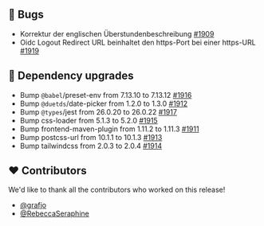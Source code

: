 ## 🐞 Bugs

- Korrektur der englischen Überstundenbeschreibung [#1909](https://github.com/synyx/urlaubsverwaltung/pull/1909)
- Oidc Logout Redirect URL beinhaltet den https-Port bei einer https-URL [#1919](https://github.com/synyx/urlaubsverwaltung/issues/1919)

## 🔨 Dependency upgrades

- Bump `@babel`/preset-env from 7.13.10 to 7.13.12 [#1916](https://github.com/synyx/urlaubsverwaltung/pull/1916)
- Bump `@duetds`/date-picker from 1.2.0 to 1.3.0 [#1912](https://github.com/synyx/urlaubsverwaltung/pull/1912)
- Bump `@types`/jest from 26.0.20 to 26.0.22 [#1917](https://github.com/synyx/urlaubsverwaltung/pull/1917)
- Bump css-loader from 5.1.3 to 5.2.0 [#1915](https://github.com/synyx/urlaubsverwaltung/pull/1915)
- Bump frontend-maven-plugin from 1.11.2 to 1.11.3 [#1911](https://github.com/synyx/urlaubsverwaltung/pull/1911)
- Bump postcss-url from 10.1.1 to 10.1.3 [#1913](https://github.com/synyx/urlaubsverwaltung/pull/1913)
- Bump tailwindcss from 2.0.3 to 2.0.4 [#1914](https://github.com/synyx/urlaubsverwaltung/pull/1914)

## ❤️ Contributors

We'd like to thank all the contributors who worked on this release!

- [@grafjo](https://github.com/grafjo)
- [@RebeccaSeraphine](https://github.com/RebeccaSeraphine)
